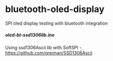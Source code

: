 # bluetooth-oled-display
SPI oled display testing with bluetooth integration

##### oled-bt-ssd1306lib.ino
Using ssd1306Ascii lib with SoftSPI - https://github.com/greiman/SSD1306Ascii
